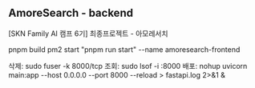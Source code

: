 ## AmoreSearch - backend
[SKN Family AI 캠프 6기] 최종프로젝트 - 아모레서치

pnpm build
pm2 start "pnpm run start" --name amoresearch-frontend


삭제: sudo fuser -k 8000/tcp
조회: sudo lsof -i :8000
배포: nohup uvicorn main:app --host 0.0.0.0 --port 8000 --reload > fastapi.log 2>&1 &